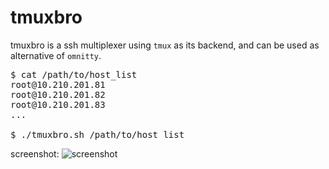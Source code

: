 tmuxbro
=======

tmuxbro is a ssh multiplexer using <code>tmux</code> as its backend, and can be used as alternative of <code>omnitty</code>.

<pre>
$ cat /path/to/host_list
root@10.210.201.81
root@10.210.201.82
root@10.210.201.83
...

$ ./tmuxbro.sh /path/to/host_list
</pre>

screenshot: ![screenshot](http://img.ncu.cc/1370863551.60.png)
